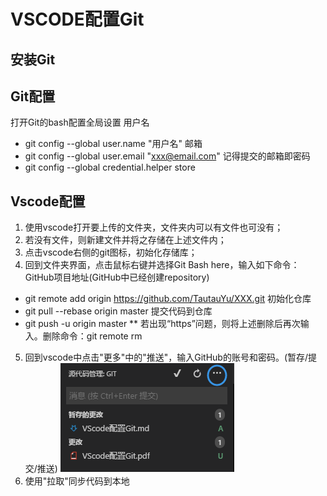# VSCODE配置Git
## 安装Git
## Git配置
打开Git的bash配置全局设置
用户名
* git config --global user.name "用户名"
邮箱
* git config --global user.email "xxx@email.com"
记得提交的邮箱即密码
* git config --global credential.helper store

## Vscode配置
1. 使用vscode打开要上传的文件夹，文件夹内可以有文件也可没有；
2. 若没有文件，则新建文件并将之存储在上述文件内；
3. 点击vscode右侧的git图标，初始化存储库；
4. 回到文件夹界面，点击鼠标右键并选择Git Bash here，输入如下命令：
GitHub项目地址(GitHub中已经创建repository)
* git remote add origin https://github.com/TautauYu/XXX.git
初始化仓库
* git pull --rebase origin master
提交代码到仓库
* git push -u origin master
** 若出现“https”问题，则将上述删除后再次输入。删除命令：git remote rm 
5. 回到vscode中点击"更多"中的"推送"，输入GitHub的账号和密码。(暂存/提交/推送)
![More](https://github.com/TautauYu/vscode-test/raw/master/Images/More.png)
6. 使用"拉取"同步代码到本地